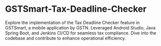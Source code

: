 # GSTSmart-Tax-Deadline-Checker
Explore the implementation of the Tax Deadline Checker feature in GSTSmart, a mobile application by GSTN. Leveraged Android Studio, Java Spring Boot, and Jenkins CI/CD for seamless tax compliance. Dive into the codebase and contribute to enhance operational efficiency.
